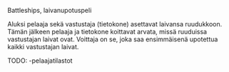 Battleships, laivanupotuspeli

Aluksi pelaaja sekä vastustaja (tietokone) asettavat laivansa ruudukkoon. Tämän jälkeen pelaaja ja tietokone koittavat arvata, missä ruuduissa vastustajan laivat ovat. Voittaja on se, joka saa ensimmäisenä upotettua kaikki vastustajan laivat.

TODO:
-pelaajatilastot
